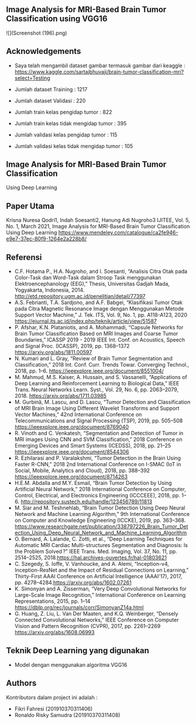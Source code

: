 ## Image Analysis for MRI-Based Brain Tumor Classification using VGG16
![](Screenshot (196).png)
## Acknowledgements
- Saya telah mengambil dataset gambar termasuk gambar dari keaggle :
  https://www.kaggle.com/sartajbhuvaji/brain-tumor-classification-mri?select=Testing

- Jumlah dataset Training :  1217
- Jumlah dataset Validasi :  220
- Jumlah train kelas pengidap tumor :  822
- Jumlah train kelas tidak mengidap tumor :  395
- Jumlah validasi kelas pengidap tumor :  115
- Jumlah validasi kelas tidak mengidap tumor :  105

## Image Analysis for MRI-Based Brain Tumor Classification
Using Deep Learning

## Paper Utama
Krisna Nuresa Qodri1, Indah Soesanti2, Hanung Adi Nugroho3 IJITEE, Vol. 5, No. 1, March 2021, Image Analysis for MRI-Based Brain Tumor Classification
Using Deep Learning https://www.mendeley.com/catalogue/ca2fe946-e9e7-37ec-80f9-1264e2a228b8/


## Referensi
-	C.F. Hotama P., H.A. Nugroho, and I. Soesanti, “Analisis Citra Otak pada Color-Task dan Word-Task dalam Stroop Task menggunakan Elektroencephanology (EEG),” Thesis, Universitas Gadjah Mada, Yogyakarta, Indonesia, 2014. http://etd.repository.ugm.ac.id/penelitian/detail/77397
-	A.S. Febrianti, T.A. Sardjono, and A.F. Babgei, “Klasifikasi Tumor Otak pada Citra Magnetic Resonance Image dengan Menggunakan Metode Support Vector Machine,” J. Tek. ITS, Vol. 9, No. 1, pp. A118-A123, 2020 https://ejurnal.its.ac.id/index.php/teknik/article/view/51587
-	P. Afshar, K.N. Plataniotis, and A. Mohammadi, “Capsule Networks for Brain Tumor Classification Based on MRI Images and Coarse Tumor Boundaries,” ICASSP 2019 - 2019 IEEE Int. Conf. on Acoustics, Speech and Signal Proc. (ICASSP), 2019, pp. 1368–1372 https://arxiv.org/abs/1811.00597
-	N. Kumari and L. Gray, “Review of Brain Tumor Segmentation and Classification,” 2018 Int. Conf. Curr. Trends Towar. Converging Technol., 2018, pp. 1–6. https://ieeexplore.ieee.org/document/8551004/
-	M. Mahmud, M.S. Kaiser, A. Hussain, and S. Vassanelli, “Applications of Deep Learning and Reinforcement Learning to Biological Data,” IEEE Trans. Neural Networks Learn. Syst., Vol. 29, No. 6, pp. 2063–2079, 2018. https://arxiv.org/abs/1711.03985
-	M. Gurbină, M. Lascu, and D. Lascu, “Tumor Detection and Classification of MRI Brain Image Using Different Wavelet Transforms and Support Vector Machines,” 42nd International Conference on Telecommunications and Signal Processing (TSP), 2019, pp. 505–508 https://ieeexplore.ieee.org/document/8769040
-	R. Vinoth and C. Venkatesh, “Segmentation and Detection of Tumor in MRI images Using CNN and SVM Classification,” 2018 Conference on Emerging Devices and Smart Systems (ICEDSS), 2018, pp. 21–25 https://ieeexplore.ieee.org/document/8544306
-	R. Ezhilarasi and P. Varalakshmi, “Tumor Detection in the Brain Using Faster R-CNN,” 2018 2nd International Conference on I-SMAC (IoT in Social, Mobile, Analytics and Cloud), 2018, pp. 388–392 https://ieeexplore.ieee.org/document/8714263
-	H.E.M. Abdalla and M.Y. Esmail, “Brain Tumor Detection by Using Artificial Neural Network,” 2018 International Conference on Computer, Control, Electrical, and Electronics Engineering (ICCCEEE), 2018, pp. 1–6. http://repository.sustech.edu/handle/123456789/11813
-	M. Siar and M. Teshnehlab, “Brain Tumor Detection Using Deep Neural Network and Machine Learning Algorithm,” 9th International Conference on Computer and Knowledge Engineering (ICCKE), 2019, pp. 363–368. https://www.researchgate.net/publication/338797226_Brain_Tumor_Detection_Using_Deep_Neural_Network_and_Machine_Learning_Algorithm
-	O. Bernard, A. Lalande, C. Zotti, et al., “Deep Learning Techniques for Automatic MRI Cardiac Multi-structures Segmentation and Diagnosis: Is the Problem Solved ?” IEEE Trans. Med. Imaging, Vol. 37, No. 11, pp. 2514–2525, 2018.https://hal.archives-ouvertes.fr/hal-01803621
-	C. Szegedy, S. Ioffe, V. Vanhoucke, and A. Alemi, “Inception-v4, Inception-ResNet and the Impact of Residual Connections on Learning,” Thirty-First AAAI Conference on Artificial Intelligence (AAAI'17), 2017, pp. 4278–4284.https://arxiv.org/abs/1602.07261
-	K. Simonyan and A. Zisserman, “Very Deep Convolutional Networks for Large-Scale Image Recognition,” International Conference on Learning Representations, 2015, pp. 1–14 https://dblp.org/rec/journals/corr/SimonyanZ14a.html
-	G. Huang, Z. Liu, L. Van Der Maaten, and K.Q. Weinberger, “Densely Connected Convolutional Networks,” IEEE Conference on Computer Vision and Pattern Recognition (CVPR), 2017, pp. 2261–2269 https://arxiv.org/abs/1608.06993


## Teknik Deep Learning yang digunakan
- Model dengan menggunakan algoritma VGG16

## Authors
Kontributors dalam project ini adalah : 

- Fikri Fahresi 		     (201910370311406)
-	Ronaldo Risky Samudra  (201910370311408)
